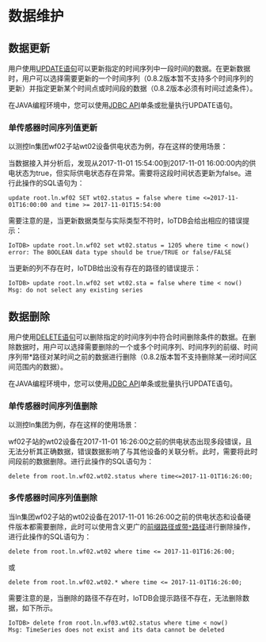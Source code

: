 # 数据维护

## 数据更新

用户使用[UPDATE语句](/zh/document/V0.8.x/UserGuide/5-IoTDB%20SQL%20Documentation/1-IoTDB%20Query%20Statement.html)可以更新指定的时间序列中一段时间的数据。在更新数据时，用户可以选择需要更新的一个时间序列（0.8.2版本暂不支持多个时间序列的更新）并指定更新某个时间点或时间段的数据（0.8.2版本必须有时间过滤条件）。

在JAVA编程环境中，您可以使用[JDBC API](/zh/document/V0.8.x/UserGuide/6-JDBC%20API/1-JDBC%20API.html)单条或批量执行UPDATE语句。

### 单传感器时间序列值更新

以测控ln集团wf02子站wt02设备供电状态为例，存在这样的使用场景：

当数据接入并分析后，发现从2017-11-01 15:54:00到2017-11-01 16:00:00内的供电状态为true，但实际供电状态存在异常。需要将这段时间状态更新为false。进行此操作的SQL语句为：

```
update root.ln.wf02 SET wt02.status = false where time <=2017-11-01T16:00:00 and time >= 2017-11-01T15:54:00
```
需要注意的是，当更新数据类型与实际类型不符时，IoTDB会给出相应的错误提示：
```
IoTDB> update root.ln.wf02 set wt02.status = 1205 where time < now()
error: The BOOLEAN data type should be true/TRUE or false/FALSE
```
当更新的列不存在时，IoTDB给出没有存在的路径的错误提示：
```
IoTDB> update root.ln.wf02 set wt02.sta = false where time < now()
Msg: do not select any existing series
```
## 数据删除

用户使用[DELETE语句](/zh/document/V0.8.x/UserGuide/5-IoTDB%20SQL%20Documentation/1-IoTDB%20Query%20Statement.html)可以删除指定的时间序列中符合时间删除条件的数据。在删除数据时，用户可以选择需要删除的一个或多个时间序列、时间序列的前缀、时间序列带*路径对某时间之前的数据进行删除（0.8.2版本暂不支持删除某一闭时间区间范围内的数据）。

在JAVA编程环境中，您可以使用[JDBC API](/zh/document/V0.8.x/UserGuide/6-JDBC%20API/1-JDBC%20API.html)单条或批量执行UPDATE语句。

### 单传感器时间序列值删除

以测控ln集团为例，存在这样的使用场景：

wf02子站的wt02设备在2017-11-01 16:26:00之前的供电状态出现多段错误，且无法分析其正确数据，错误数据影响了与其他设备的关联分析。此时，需要将此时间段前的数据删除。进行此操作的SQL语句为：

```
delete from root.ln.wf02.wt02.status where time<=2017-11-01T16:26:00;
```

### 多传感器时间序列值删除	

当ln集团wf02子站的wt02设备在2017-11-01 16:26:00之前的供电状态和设备硬件版本都需要删除，此时可以使用含义更广的[前缀路径或带`*`路径](/zh/document/V0.8.x/UserGuide/2-Concept%20Key%20Concepts%20and%20Terminology/1-Key%20Concepts%20and%20Terminology.html)进行删除操作，进行此操作的SQL语句为：

```
delete from root.ln.wf02.wt02 where time <= 2017-11-01T16:26:00;
```
或

```
delete from root.ln.wf02.wt02.* where time <= 2017-11-01T16:26:00;
```

需要注意的是，当删除的路径不存在时，IoTDB会提示路径不存在，无法删除数据，如下所示。
```
IoTDB> delete from root.ln.wf03.wt02.status where time < now()
Msg: TimeSeries does not exist and its data cannot be deleted
```
